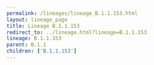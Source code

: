 ```yaml
---
permalink: /lineages/lineage_B.1.1.153.html
layout: lineage_page
title: Lineage B.1.1.153
redirect_to: ../lineage.html?lineage=B.1.1.153
lineage: B.1.1.153
parent: B.1.1
children: ['B.1.1.153']
---
```

